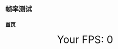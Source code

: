 ## 帧率测试

### [首页](/)

<link rel="stylesheet" href="css/base.css">

<div style="text-align:center;font-size: 32px;">Your FPS: <span id="p-ft-i">0</span></div>
<script>
  let ftCount = 0;
  let ftOut = false;
  const ftIndicator = document.querySelector('#p-ft-i');
  const doStart = () => {
    requestAnimationFrame(() => {
      ftCount++;
      if(ftOut) {
        ftIndicator.innerText = ftCount;
        ftCount = 0;
        ftOut = false;
      }
      doStart();
    });
  }
  doStart();
  setInterval(() => {
    ftOut = true;
  }, 1000);
</script>
